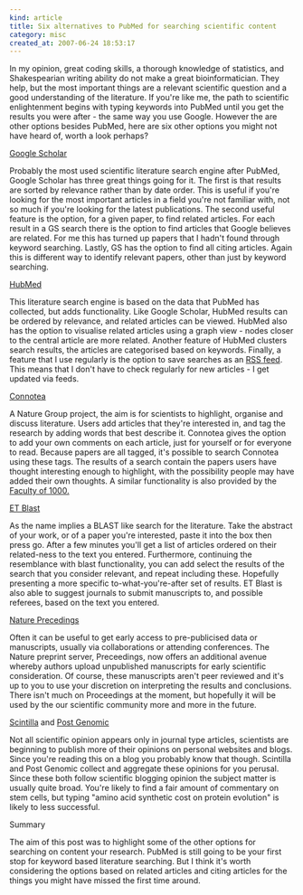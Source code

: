 ```yaml
--- 
kind: article
title: Six alternatives to PubMed for searching scientific content
category: misc
created_at: 2007-06-24 18:53:17
---
```

In my opinion, great coding skills, a thorough knowledge of statistics, and Shakespearian writing ability do not make a great bioinformatician. They help, but the most important things are a relevant scientific question and a good understanding of the literature. If you're like me, the path to scientific enlightenment begins with typing keywords into PubMed until you get the results you were after - the same way you use Google. However the are other options besides PubMed, here are six other options you might not have heard of, worth a look perhaps?

<!--more-->

<a href="http://scholar.google.com/">Google Scholar</a>

Probably the most used scientific literature search engine after PubMed, Google Scholar has three great things going for it. The first is that results are sorted by relevance rather than by date order. This is useful if you're looking for the most important articles in a field you're not familiar with, not so much if you're looking for the latest publications. The second useful feature is the option, for a given paper, to find related articles. For each result in a GS search there is the option to find articles that Google believes are related. For me this has turned up papers that I hadn't found through keyword searching. Lastly, GS has the option to find all citing articles. Again this is different way to identify relevant papers, other than just by keyword searching.

<a href="http://www.hubmed.org/">HubMed</a>

This literature search engine is based on the data that PubMed has collected, but adds functionality. Like Google Scholar, HubMed results can be ordered by relevance, and related articles can be viewed. HubMed also has the option to visualise related articles using a graph view - nodes closer to the central article are more related. Another  feature of HubMed clusters search results, the articles are categorised based on keywords. Finally, a feature that I use regularly is the option to save searches as an <a href="http://www.bioinformaticszen.com/2007/05/rss-feeds-in-science/">RSS feed</a>. This means that I don't have to check regularly for new articles - I get updated via feeds.

<a href="http://www.connotea.org/">Connotea</a>

A Nature Group project, the aim is for scientists to highlight, organise and discuss literature. Users add articles that they're interested in, and tag the research by adding words that best describe it. Connotea gives the option to add your own comments on each article, just for yourself or for everyone to read. Because papers are all tagged, it's possible to search Connotea using these tags. The results of a search contain the papers users have thought interesting enough to highlight, with the possibility people may have added their own thoughts. A similar functionality is also provided by the <a href="http://www.facultyof1000.com/">Faculty of 1000.</a>

<a href="http://invention.swmed.edu/">ET Blast</a>

As the name implies a BLAST like search for the literature. Take the abstract of your work, or of a paper you're interested, paste it into the box then press go. After a few minutes you'll get a list of articles ordered on their related-ness to the text you entered. Furthermore, continuing the resemblance with blast functionality, you can add select the results of the search that you consider relevant, and repeat including these. Hopefully presenting a more specific to-what-you're-after set of results. ET Blast is also able to suggest journals to submit manuscripts to, and possible referees, based on the text you entered.

<a href="http://precedings.nature.com/">Nature Precedings</a>

Often it can be useful to get early access to pre-publicised data or manuscripts, usually via collaborations or attending conferences. The Nature preprint server, Preceedings, now offers an additional avenue whereby authors upload unpublished manuscripts for early scientific consideration. Of course, these manuscripts aren't peer reviewed and it's up to you to use your discretion on interpreting the results and conclusions. There isn't much on Proceedings at the moment, but hopefully it will be used by the our scientific community more and more in the future.

<a href="http://scintilla.nature.com/">Scintilla</a> and <a href="http://www.postgenomic.com/">Post Genomic</a>

Not all scientific opinion appears only in journal type articles, scientists are beginning to publish more of their opinions on personal websites and blogs. Since you're reading this on a blog you probably know that though. Scintilla and Post Genomic collect and aggregate these opinions for you perusal. Since these both follow scientific blogging opinion the subject matter is usually quite broad. You're likely to find a fair amount of commentary on stem cells, but typing "amino acid synthetic cost on protein evolution" is likely to less successful.

Summary

The aim of this post was to highlight some of the other options for searching on content your research. PubMed is still going to be your first stop for keyword based literature searching. But I think it's worth considering the options based on related articles and citing articles for the things you might have missed the first time around.
